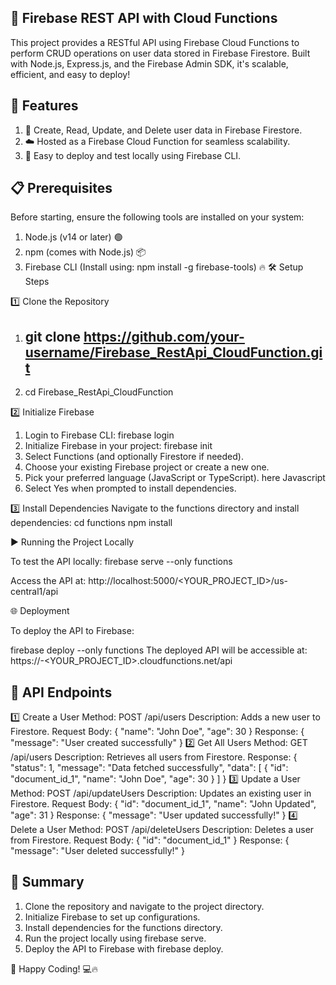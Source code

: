 ## 🚀 Firebase REST API with Cloud Functions

This project provides a RESTful API using Firebase Cloud Functions to perform CRUD operations on user data stored in Firebase Firestore. Built with Node.js, Express.js, and the Firebase Admin SDK, it's scalable, efficient, and easy to deploy!

## 🌟 Features

1. 📝 Create, Read, Update, and Delete user data in Firebase Firestore.
2. ☁️ Hosted as a Firebase Cloud Function for seamless scalability.
3. 🔧 Easy to deploy and test locally using Firebase CLI.

## 📋 Prerequisites

Before starting, ensure the following tools are installed on your system:

1. Node.js (v14 or later) 🟢
2. npm (comes with Node.js) 📦
3. Firebase CLI (Install using: npm install -g firebase-tools) 🔥
🛠️ Setup Steps

1️⃣ Clone the Repository
1. ## git clone https://github.com/your-username/Firebase_RestApi_CloudFunction.git

2. cd Firebase_RestApi_CloudFunction

2️⃣ Initialize Firebase
1. Login to Firebase CLI:
     firebase login
2. Initialize Firebase in your project:
     firebase init
3. Select Functions (and optionally Firestore if needed).
4. Choose your existing Firebase project or create a new one.
5. Pick your preferred language (JavaScript or TypeScript). here    Javascript
6. Select Yes when prompted to install dependencies.

3️⃣ Install Dependencies
Navigate to the functions directory and install dependencies:
     cd functions
     npm install

▶️ Running the Project Locally

To test the API locally:
  firebase serve --only functions

Access the API at:
http://localhost:5000/<YOUR_PROJECT_ID>/us-central1/api

🌐 Deployment

To deploy the API to Firebase:

firebase deploy --only functions
The deployed API will be accessible at:
https://<REGION>-<YOUR_PROJECT_ID>.cloudfunctions.net/api

## 🔗 API Endpoints

1️⃣ Create a User
Method: POST /api/users
Description: Adds a new user to Firestore.
Request Body:
{
  "name": "John Doe",
  "age": 30
}
Response:
{
  "message": "User created successfully"
}
2️⃣ Get All Users
Method: GET /api/users
Description: Retrieves all users from Firestore.
Response:
{
  "status": 1,
  "message": "Data fetched successfully",
  "data": [
    {
      "id": "document_id_1",
      "name": "John Doe",
      "age": 30
    }
  ]
}
3️⃣ Update a User
Method: POST /api/updateUsers
Description: Updates an existing user in Firestore.
Request Body:
{
  "id": "document_id_1",
  "name": "John Updated",
  "age": 31
}
Response:
{
  "message": "User updated successfully!"
}
4️⃣ Delete a User
Method: POST /api/deleteUsers
Description: Deletes a user from Firestore.
Request Body:
{
  "id": "document_id_1"
}
Response:
{
  "message": "User deleted successfully!"
}

## 📜 Summary

1. Clone the repository and navigate to the project directory.
2. Initialize Firebase to set up configurations.
3. Install dependencies for the functions directory.
4. Run the project locally using firebase serve.
5. Deploy the API to Firebase with firebase deploy.

🚀 Happy Coding! 💻🔥

